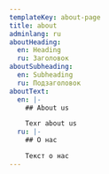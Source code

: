 ```yaml
---
templateKey: about-page
title: about
adminlang: ru
aboutHeading:
  en: Heading
  ru: Заголовок
aboutSubheading:
  en: Subheading
  ru: Подзаголовок
aboutText:
  en: |-
    ## About us

    Texr about us
  ru: |-
    ## О нас

    Текст о нас
---
```


